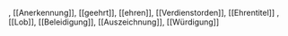 , [[Anerkennung]], [[geehrt]], [[ehren]], [[Verdienstorden]], [[Ehrentitel]]
, [[Lob]], [[Beleidigung]], [[Auszeichnung]], [[Würdigung]]